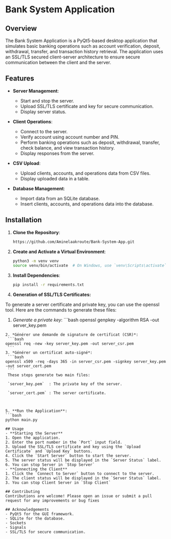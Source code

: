 # Bank System Application

## Overview

The Bank System Application is a PyQt5-based desktop application that simulates basic banking operations such as account verification, deposit, withdrawal, transfer, and transaction history retrieval. The application uses an SSL/TLS secured client-server architecture to ensure secure communication between the client and the server.

## Features

- **Server Management**:
  - Start and stop the server.
  - Upload SSL/TLS certificate and key for secure communication.
  - Display server status.

- **Client Operations**:
  - Connect to the server.
  - Verify account using account number and PIN.
  - Perform banking operations such as deposit, withdrawal, transfer, check balance, and view transaction history.
  - Display responses from the server.

- **CSV Upload**:
  - Upload clients, accounts, and operations data from CSV files.
  - Display uploaded data in a table.

- **Database Management**:
  - Import data from an SQLite database.
  - Insert clients, accounts, and operations data into the database.

## Installation

1. **Clone the Repository**:
   ```bash
   https://github.com/Aminelaakroute/Bank-System-App.git
2. **Create and Activate a Virtual Environment**:
   ```bash
   python3 -m venv venv
   source venv/bin/activate  # On Windows, use `venv\Scripts\activate`
3. **Install Dependencies**:
   ```bash
   pip install -r requirements.txt
4. **Generation of SSL/TLS Certificates:**

To generate a server certificate and private key, you can use the openssl tool. Here are the commands to generate these files:
  1. *Generate a private key*:
    ```bash
   openssl genpkey -algorithm RSA -out server_key.pem
   ```
  2. *Générer une demande de signature de certificat (CSR)*:
    ```bash
   openssl req -new -key server_key.pem -out server_csr.pem
    ```
  3. *Générer un certificat auto-signé*:
    ```bash
   openssl x509 -req -days 365 -in server_csr.pem -signkey server_key.pem -out server_cert.pem
    ```
    These steps generate two main files:

    `server_key.pem`  : The private key of the server.

    `server_cert.pem` : The server certificate.
    
    

5. **Run the Application**:
   ```bash
   python main.py
   
## Usage
- **Starting the Server**
  1. Open the application.
  2. Enter the port number in the `Port` input field.
  3. Upload the SSL/TLS certificate and key using the `Upload Certificate` and `Upload Key` buttons.
  4. Click the `Start Server` button to start the server.
  5. The server status will be displayed in the `Server Status` label.
  6. You can stop Server in `Stop Server`
- **Connecting the Client**
  1. Click the `Connect to Server` button to connect to the server.
  2. The client status will be displayed in the `Server Status` label.
  3. You can stop Client Server in `Stop Client`
  
## Contributing
Contributions are welcome! Please open an issue or submit a pull request for any improvements or bug fixes

## Acknowledgements
- PyQt5 for the GUI framework.
- SQLite for the database.
- Sockets
- Signals
- SSL/TLS for secure communication.

